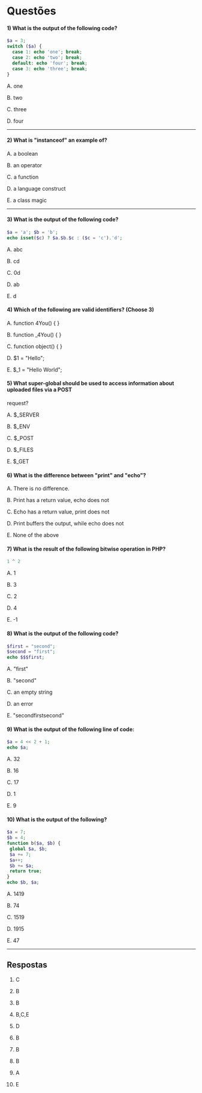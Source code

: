 # Questões

#### 1) What is the output of the following code?
```php
$a = 3;
switch ($a) {
  case 1: echo 'one'; break;
  case 2: echo 'two'; break;
  default: echo 'four'; break;
  case 3: echo 'three'; break;
}
```
A. one

B. two

C. three

D. four 

---
#### 2) What is "instanceof" an example of?

A. a boolean

B. an operator

C. a function

D. a language construct

E. a class magic 

---
#### 3) What is the output of the following code?
```php
$a = 'a'; $b = 'b';
echo isset($c) ? $a.$b.$c : ($c = 'c').'d';
```
A. abc

B. cd

C. 0d 

D. ab

E. d

#### 4) Which of the following are valid identifiers? (Choose 3)

A. function 4You() { }

B. function _4You() { }

C. function object() { }

D. $1 = "Hello";

E. $_1 = "Hello World"; 

#### 5) What super-global should be used to access information about uploaded files via a POST
request?

A. $_SERVER

B. $_ENV

C. $_POST

D. $_FILES

E. $_GET 

#### 6) What is the difference between "print" and "echo"?

A. There is no difference.

B. Print has a return value, echo does not

C. Echo has a return value, print does not

D. Print buffers the output, while echo does not

E. None of the above 

#### 7) What is the result of the following bitwise operation in PHP?
```php
1 ^ 2
```
A. 1

B. 3

C. 2

D. 4

E. -1 

#### 8) What is the output of the following code?
```php
$first = "second";
$second = "first";
echo $$$first;
```
A. "first"

B. "second"

C. an empty string

D. an error

E. "secondfirstsecond"

#### 9) What is the output of the following line of code:
```php
$a = 4 << 2 + 1;
echo $a;
```
A. 32

B. 16

C. 17

D. 1

E. 9

#### 10) What is the output of the following?
```php
$a = 7;
$b = 4;
function b($a, $b) {
 global $a, $b;
 $a += 7;
 $a++;
 $b += $a;
 return true;
}
echo $b, $a;
```
A. 1419

B. 74

C. 1519

D. 1915

E. 47


---


## Respostas
1) C

2) B

3) B

4) B,C,E

5) D

6) B

7) B

8) B

9) A

10) E
